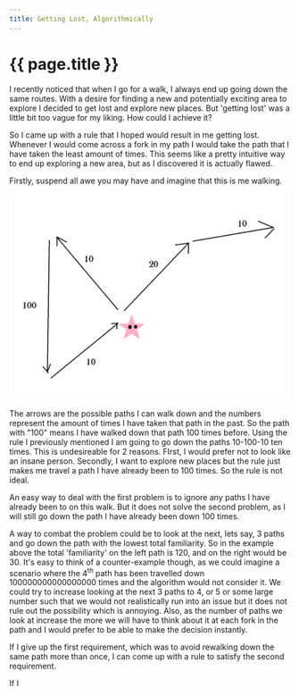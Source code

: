 ```yaml
---
title: Getting Lost, Algorithmically
---
```


# {{ page.title }}

I recently noticed that when I go for a walk, I always end up going down the same routes. With a desire for finding a new and potentially exciting area to explore I decided to get lost and explore new places. But 'getting lost' was a little bit too vague for my liking. How could I achieve it?

So I came up with a rule that I hoped would result in me getting lost. Whenever I would come across a fork in my path I would take the path that I have taken the least amount of times. This seems like a pretty intuitive way to end up exploring a new area, but as I discovered it is actually flawed.

Firstly, suspend all awe you may have and imagine that this is me walking.

![A pink star with arrows pointing to represent paths](/assets/walkin.PNG)

The arrows are the possible paths I can walk down and the numbers represent the amount of times I have taken that path in the past. So the path with "100" means I have walked down that path 100 times before. Using the rule I previously mentioned I am going to go down the paths 10-100-10 ten times. This is undesireable for 2 reasons. FIrst, I would prefer not to look like an insane person. Secondly, I want to explore new places but the rule just makes me travel a path I have already been to 100 times. So the rule is not ideal.

An easy way to deal with the first problem is to ignore any paths I have already been to on this walk. But it does not solve the second problem, as I will still go down the path I have already been down 100 times.

A way to combat the problem could be to look at the next, lets say, 3 paths and go down the path with the lowest total familiarity. So in the example above the total 'familiarity' on the left path is 120, and on the right would be 30. It's easy to think of a counter-example though, as we could imagine a scenario where the 4<sup>th</sup> path has been travelled down 100000000000000000 times and the algorithm would not consider it. We could try to increase looking at the next 3 paths to 4, or 5 or some large number such that we would not realistically run into an issue but it does not rule out the possibility which is annoying. Also, as the number of paths we look at increase the more we will have to think about it at each fork in the path and I would prefer to be able to make the decision instantly.

If I give up the first requirement, which was to avoid rewalking down the same path more than once, I can come up with a rule to satisfy the second requirement.

If I 
